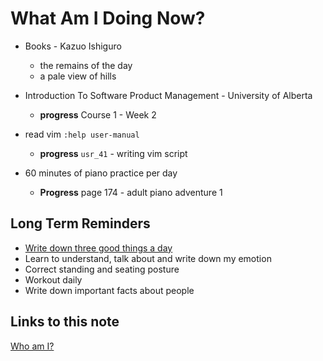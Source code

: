 # What Am I Doing Now?

- Books - Kazuo Ishiguro

  - the remains of the day
  - a pale view of hills

- Introduction To Software Product Management - University of Alberta

  - **progress** Course 1 - Week 2

- read vim `:help user-manual`

  - **progress** `usr_41` - writing vim script

- 60 minutes of piano practice per day

  - **Progress** page 174 - adult piano adventure 1

## Long Term Reminders

- [Write down three good things a day](https://ggia.berkeley.edu/practice/three-good-things)
- Learn to understand, talk about and write down my emotion
- Correct standing and seating posture
- Workout daily
- Write down important facts about people

## Links to this note

[Who am I?](index.md)
